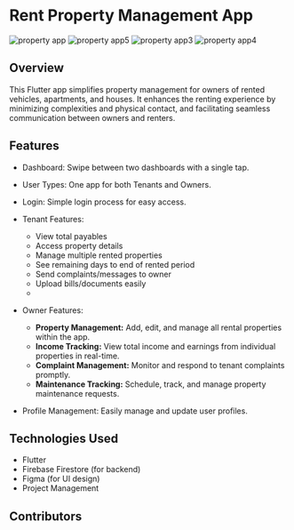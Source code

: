 # Rent Property Management App
![property app](https://github.com/gnklakshan/Property-management-app/assets/132909147/46b0bb13-17c1-4f10-aac4-17469769209f)
![property app5](https://github.com/gnklakshan/Property-management-app/assets/132909147/83865839-45c3-49a3-9796-9fb3efeb3ca8)
![property app3](https://github.com/gnklakshan/Property-management-app/assets/132909147/01dc279a-ea7c-4d4d-afc0-1f45a4bd3cde)
![property app4](https://github.com/gnklakshan/Property-management-app/assets/132909147/f29956d5-3260-4049-80f0-bf2a7fce3043)


## Overview
This Flutter app simplifies property management for owners of rented vehicles, apartments, and houses. It enhances the renting experience by minimizing complexities and physical contact, and facilitating seamless communication between owners and renters.

## Features
- Dashboard: Swipe between two dashboards with a single tap.
- User Types: One app for both Tenants and Owners.
- Login: Simple login process for easy access.
- Tenant Features:
  - View total payables
  - Access property details
  - Manage multiple rented properties
  - See remaining days to end of rented period
  - Send complaints/messages to owner
  - Upload bills/documents easily
  - 
- Owner Features:
  - **Property Management:** Add, edit, and manage all rental properties within the app.
  - **Income Tracking:** View total income and earnings from individual properties in real-time.
  - **Complaint Management:** Monitor and respond to tenant complaints promptly.
  - **Maintenance Tracking:** Schedule, track, and manage property maintenance requests.

- Profile Management: Easily manage and update user profiles.

## Technologies Used
- Flutter
- Firebase Firestore (for backend)
- Figma (for UI design)
- Project Management

## Contributors



